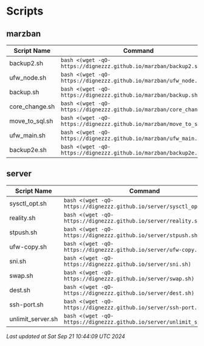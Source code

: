 # Scripts
## marzban

| Script Name | Command |
|-------------|---------|
| backup2.sh | `bash <(wget -qO- https://dignezzz.github.io/marzban/backup2.sh)` |
| ufw_node.sh | `bash <(wget -qO- https://dignezzz.github.io/marzban/ufw_node.sh)` |
| backup.sh | `bash <(wget -qO- https://dignezzz.github.io/marzban/backup.sh)` |
| core_change.sh | `bash <(wget -qO- https://dignezzz.github.io/marzban/core_change.sh)` |
| move_to_sql.sh | `bash <(wget -qO- https://dignezzz.github.io/marzban/move_to_sql.sh)` |
| ufw_main.sh | `bash <(wget -qO- https://dignezzz.github.io/marzban/ufw_main.sh)` |
| backup2e.sh | `bash <(wget -qO- https://dignezzz.github.io/marzban/backup2e.sh)` |

## server

| Script Name | Command |
|-------------|---------|
| sysctl_opt.sh | `bash <(wget -qO- https://dignezzz.github.io/server/sysctl_opt.sh)` |
| reality.sh | `bash <(wget -qO- https://dignezzz.github.io/server/reality.sh)` |
| stpush.sh | `bash <(wget -qO- https://dignezzz.github.io/server/stpush.sh)` |
| ufw-copy.sh | `bash <(wget -qO- https://dignezzz.github.io/server/ufw-copy.sh)` |
| sni.sh | `bash <(wget -qO- https://dignezzz.github.io/server/sni.sh)` |
| swap.sh | `bash <(wget -qO- https://dignezzz.github.io/server/swap.sh)` |
| dest.sh | `bash <(wget -qO- https://dignezzz.github.io/server/dest.sh)` |
| ssh-port.sh | `bash <(wget -qO- https://dignezzz.github.io/server/ssh-port.sh)` |
| unlimit_server.sh | `bash <(wget -qO- https://dignezzz.github.io/server/unlimit_server.sh)` |


_Last updated at Sat Sep 21 10:44:09 UTC 2024_ 
